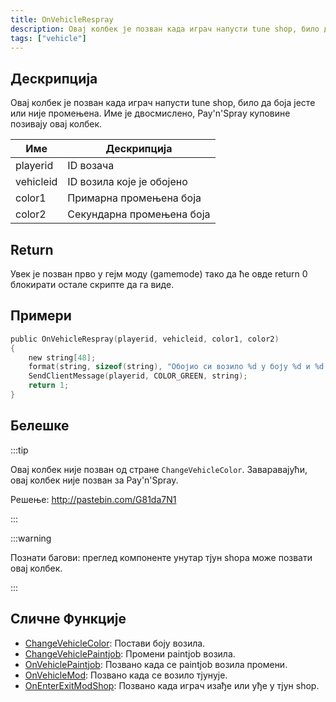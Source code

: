 ```yaml
---
title: OnVehicleRespray
description: Овај колбек је позван када играч напусти tune shop, било да боја јесте или није промењена.
tags: ["vehicle"]
---
```


## Дескрипција

Овај колбек је позван када играч напусти tune shop, било да боја јесте или није промењена.
Име је двосмислено, Pay'n'Spraу куповине позивају овај колбек.

| Име       | Дескрипција                                  |
| --------- | -------------------------------------------- |
| playerid  | ID возача			                   |
| vehicleid | ID возила које је обојено                    |
| color1    | Примарна промењена боја			   |
| color2    | Секундарна промењена боја		           |

## Return

Увек је позван прво у гејм моду (gamemode) тако да ће овде return 0 блокирати остале скрипте да га виде.

## Примери

```c
public OnVehicleRespray(playerid, vehicleid, color1, color2)
{
    new string[48];
    format(string, sizeof(string), "Обојио си возило %d у боју %d и %d!", vehicleid, color1, color2);
    SendClientMessage(playerid, COLOR_GREEN, string);
    return 1;
}
```

## Белешке

:::tip

Овај колбек није позван од стране `ChangeVehicleColor`. Заваравајући, овај колбек није позван за Pay'n'Spraу.

Решење: http://pastebin.com/G81da7N1

:::

:::warning

Познати багови: преглед компоненте унутар тјун shopa може позвати овај колбек.

:::

## Сличне Функције

- [ChangeVehicleColor](../functions/ChangeVehicleColor.md): Постави боју возила.
- [ChangeVehiclePaintjob](../functions/ChangeVehiclePaintjob.md): Промени paintjob возила.
- [OnVehiclePaintjob](OnVehiclePaintjob.md): Позвано када се paintjob возила промени.
- [OnVehicleMod](OnVehicleMod.md): Позвано када се возило тјунује.
- [OnEnterExitModShop](OnEnterExitModShop.md): Позвано када играч изађе или уђе у тјун shop.
